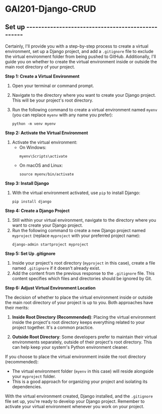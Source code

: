 # GAI201-Django-CRUD

## Set up --------------------------------------------------

Certainly, I'll provide you with a step-by-step process to create a virtual environment, set up a Django project, and add a `.gitignore` file to exclude the virtual environment folder from being pushed to GitHub. Additionally, I'll guide you on whether to create the virtual environment inside or outside the main root directory of your project.

**Step 1: Create a Virtual Environment**

1. Open your terminal or command prompt.
2. Navigate to the directory where you want to create your Django project. This will be your project's root directory.
3. Run the following command to create a virtual environment named `myenv` (you can replace `myenv` with any name you prefer):

   ```
   python -m venv myenv
   ```

**Step 2: Activate the Virtual Environment**

1. Activate the virtual environment:
   - On Windows:
     ```
     myenv\Scripts\activate
     ```
   - On macOS and Linux:
     ```
     source myenv/bin/activate
     ```

**Step 3: Install Django**

1. With the virtual environment activated, use `pip` to install Django:
   ```
   pip install django
   ```

**Step 4: Create a Django Project**

1. Still within your virtual environment, navigate to the directory where you want to create your Django project.
2. Run the following command to create a new Django project named `myproject` (replace `myproject` with your preferred project name):
   ```
   django-admin startproject myproject
   ```

**Step 5: Set Up .gitignore**

1. Inside your project's root directory (`myproject` in this case), create a file named `.gitignore` if it doesn't already exist.
2. Add the content from the previous response to the `.gitignore` file. This content specifies which files and directories should be ignored by Git.

**Step 6: Adjust Virtual Environment Location**

The decision of whether to place the virtual environment inside or outside the main root directory of your project is up to you. Both approaches have their merits:

1. **Inside Root Directory (Recommended)**: Placing the virtual environment inside the project's root directory keeps everything related to your project together. It's a common practice.

2. **Outside Root Directory**: Some developers prefer to maintain their virtual environments separately, outside of their project's root directory. This can help keep your system's Python environment cleaner.

If you choose to place the virtual environment inside the root directory (recommended):

- The virtual environment folder (`myenv` in this case) will reside alongside your `myproject` folder.
- This is a good approach for organizing your project and isolating its dependencies.

With the virtual environment created, Django installed, and the `.gitignore` file set up, you're ready to develop your Django project. Remember to activate your virtual environment whenever you work on your project.